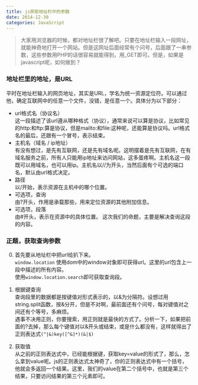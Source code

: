 ```yaml
---
title: js获取地址栏中的参数
date: 2014-12-30
categories: JavaScript
---
```

>大家用浏览器的时候，都对地址栏很了解吧。只要在地址栏输入一段网址，就能神奇地打开一个网站。但是这网址后面经常有个问号，后面跟了一串参数，这些参数用PHP的话很容易就能得到，用_GET即可。但是，如果是javascript呢，如何做到？


### 地址栏里的地址，是URL

平时在地址栏输入的网页地址，其实是URL，学名为统一资源定位符。可以通过他，确定互联网中的任意一个文件，没错，是任意一个。具体分为以下部分：

- url格式名（协议名）  
这一段描述了该url遵从哪种格式（协议），通常来说可以算是协议，比如常见的http:和ftp:算是协议，但是mailto:和file:这种呢，还能算是协议吗。url格式名的最后，还跟有一个冒号，表示结束。
- 主机名（域名 / ip地址）  
有没有想过，是先有互联网，还是先有域名呢。这明摆着是先有互联网，在有域名服务之前，所有人只能用ip地址来访问网站，这多蛋疼啊。主机名这一段既可以用域名，也可以用ip。主机名以//为开头，当然后面有个可选的端口名，默认由url格式决定。
- 路径  
以/开始，表示资源在主机中的哪个位置。
- 可选项，查询  
由?开头，作用是承载那些，用来定位资源的其他附加信息。
- 可选项，段落  
由#开头，表示在资源中的具体位置。
这次我们的命题，主要是解决查询这段的内容。

### 正题，获取查询参数

0. 首先要从地址栏中把url给扒下来。  
`window.location`
使用dom中的window对象即可获得url。这里的url包含上一段中描述的所有内容。  
使用`window.location.search`即可获取查询段。

0. 根据键查询  
查询段里的数据都是按键值对形式表示的，以&为分隔符。设想过用string.split函数，按&分开，但是不对啊，最前面还有个问号，每对键值对之间还有个等号，多麻烦。  
遇事不决用正则，你要搜索，用正则就是最快的方式了。分析一下，如果把前面的?去掉，那么每个键值对以&开头或结束，或是什么都没有，这样就得出了正则表达式`(^|&)key([^&]*)(&|$)`

0. 获取值  
从之前的正则表达式中，已经能根据键，获取key=value的形式了，那么，怎么拿到value呢。js的正则表达式太神奇了，你的正则表达式中有一个括号，他就会多返回一个结果。这里，我们的value在第二个括号中，也就是第三个结果，只要访问结果的第三个元素即可。
